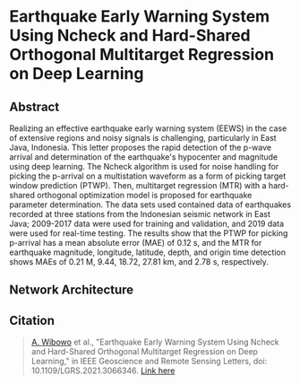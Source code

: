 # Earthquake Early Warning System Using Ncheck and Hard-Shared Orthogonal Multitarget Regression on Deep Learning

Abstract
--------
Realizing an effective earthquake early warning system (EEWS) in the case of extensive regions and noisy signals is challenging, particularly in East Java, Indonesia. This letter proposes the rapid detection of the p-wave arrival and determination of the earthquake's hypocenter and magnitude using deep learning. The Ncheck algorithm is used for noise handling for picking the p-arrival on a multistation waveform as a form of picking target window prediction (PTWP). Then, multitarget regression (MTR) with a hard-shared orthogonal optimization model is proposed for earthquake parameter determination. The data sets used contained data of earthquakes recorded at three stations from the Indonesian seismic network in East Java; 2009-2017 data were used for training and validation, and 2019 data were used for real-time testing. The results show that the PTWP for picking p-arrival has a mean absolute error (MAE) of 0.12 s, and the MTR for earthquake magnitude, longitude, latitude, depth, and origin time detection shows MAEs of 0.21 M, 9.44, 18.72, 27.81 km, and 2.78 s, respectively.

Network Architecture
--------


Citation
--------
> [A. Wibowo](https://scholar.google.com/citations?user=TLJvwCsAAAAJ&hl=id) et al., "Earthquake Early Warning System Using Ncheck and Hard-Shared Orthogonal Multitarget Regression on Deep Learning," in IEEE Geoscience and Remote Sensing Letters, doi: 10.1109/LGRS.2021.3066346.
[Link here](https://ieeexplore.ieee.org/stamp/stamp.jsp?tp=&arnumber=9383795&isnumber=4357975)
